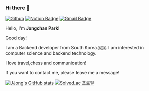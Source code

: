 ### Hi there 👋

[![Github](http://img.shields.io/badge/-Github-black?style=for-the-badge&logo=github&link=https://github.com/JJong0416)](https://github.com/JJong0416)
[![Notion Badge](https://img.shields.io/badge/Notion-blueviolet?style=for-the-badge&logo=Notion&logoColor=white&link=mailto:https://www.notion.so/jjongdev/Park-Jong-Chan-a123264f20964440b45c6d728a7de2a7)](https://www.notion.so/jjongdev/Park-Jong-Chan-a123264f20964440b45c6d728a7de2a7)
[![Gmail Badge](https://img.shields.io/badge/Gmail-d14836?style=for-the-badge&logo=Gmail&logoColor=white&link=mailto:jjong.dev@gmail.com)](mailto:jjong.dev@gmail.com)

<!--글자%20글자 여기서 %20이 띄어쓰기 -->
<!--
**JJong0416/JJong0416** is a ✨ _special_ ✨ repository because its `README.md` (this file) appears on your GitHub profile.

Here are some ideas to get you started:

- 🔭 I’m currently working on ...
- 🌱 I’m currently learning ...
- 👯 I’m looking to collaborate on ...
- 🤔 I’m looking for help with ...
- 💬 Ask me about ...
- 📫 How to reach me: ...
- 😄 Pronouns: ...
- ⚡ Fun fact: ...
-->
Hello, I'm **Jongchan Park**!


Good day!


I am a Backend developer from South Korea.🇰🇷. I am interested in computer science and backend technology. 

I love travel,chess and communication!


If you want to contact me, please leave me a message!




[![JJong's GitHub stats](https://github-readme-stats.vercel.app/api?username=JJong0416)](https://github.com/JJong0416/github-readme-stats)
[![Solved.ac
프로필](http://mazassumnida.wtf/api/v2/generate_badge?boj=jjong0416)](https://solved.ac/jjong0416)
